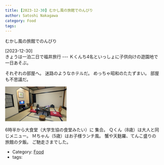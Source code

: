```yaml
---
title: [2023-12-30] むかし風の旅館でのんびり
author: Satoshi Nakagawa
category: Food
tags: 
---
```



むかし風の旅館でのんびり


[2023-12-30]  
 きょうは一泊二日で福井旅行 ---
Ｋくんち4名といっしょに子供向けの遊園地で
一日あそぶ。

 それぞれの部屋へ。
迷路のようなホテルだ。
めっちゃ昭和のたたずまい。
部屋も不思議だ。

<a href="pict/2023-12-30-ryokan-pub.jpg">
<img src="pict/2023-12-30-ryokan-pub.jpg" alt="" width="200"/></a>

 6時半から大食堂（大学生協の食堂みたい）に
集合。
Ｑくん（8歳）は大人と同じメニュー。
Ｍちゃん（5歳）はお子様ランチ風。
蟹や天麩羅、てんこ盛りの旅館の夕飯。
ご馳走さまでした。

- Category: [Food](https://merapano.github.io/categories.html#Food)
- tags: 
